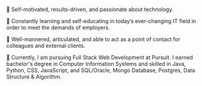 :small_blue_diamond: Self-motivated, results-driven, and passionate about technology.

:small_blue_diamond: Constantly learning and self-educating in today’s ever-changing IT field in order to meet the demands of employers.

:small_blue_diamond: Well-mannered, articulated, and able to act as a point of contact for colleagues and external clients. 

:seedling:
Currently, I am pursuing Full Stack Web Development at Pursuit. I earned bachelor's degree in Computer Information Systems and skilled in Java, Python, CSS, JavaScript, and SQL/Oracle, Mongo Database, Postgres, Data Structure & Algorithm.
<!---
Jalamang/Jalamang is a ✨ special ✨ repository because its `README.md` (this file) appears on your GitHub profile.
You can click the Preview link to take a look at your changes.
--->
